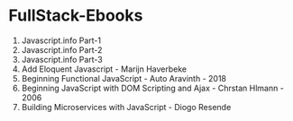 # FullStack-Ebooks

1. Javascript.info Part-1
2. Javascript.info Part-2
3. Javascript.info Part-3
4. Add Eloquent Javascript - Marijn Haverbeke
5. Beginning Functional JavaScript - Auto Aravinth - 2018
6. Beginning JavaScript with DOM Scripting and Ajax - Chrstan Hlmann - 2006
7. Building Microservices with JavaScript -  Diogo Resende